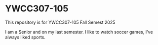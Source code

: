 # YWCC307-105
This repository is for YWCC307-105 Fall Semest 2025

I am a Senior and on my last semester. I like to watch soccer games, I've always liked sports.
